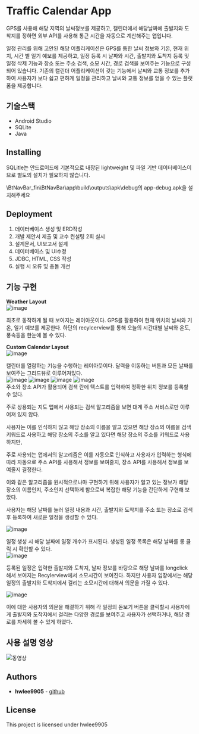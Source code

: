 # Traffic Calendar App
GPS를 사용해 해당 지역의 날씨정보를 제공하고,
캘린더에서 해당날짜에 출발지와 도착지를 정하면 외부 API를 사용해 통근 시간을 자동으로 계산해주는 앱입니다.

일정 관리를 위해 고안된 해당 어플리케이션은 GPS를 통한 날씨 정보와 기온, 현재 위치, 시간 별 일기 예보를 제공하고, 
일정 등록 시 날짜와 시간, 출발지와 도착지 등록 및 일정 삭제 기능과 장소 또는 주소 검색, 소모 시간, 경로 검색을 보여주는 기능으로 구성되어 있습니다.
기존의 캘린더 어플리케이션이 갖는 기능에서 날씨와 교통 정보를 추가하여 사용자가 보다 쉽고 편하게 일정을 관리하고 날씨와 교통 정보를 얻을 수 있는 플랫폼을 제공합니다.
## 기술스택
- Android Studio
- SQLite
- Java

## Installing

SQLitle는 안드로이드에 기본적으로 내장된 lightweight 및 파일 기반 데이터베이스이므로 별도의 설치가 필요하지 않습니다.

\BtNavBar_fin\BtNavBar\app\build\outputs\apk\debug의 app-debug.apk을 설치해주세요

## Deployment

1. 데이터베이스 생성 및 ERD작성
2. 개발 제안서 제출 및 교수 컨설팅 2회 실시 
3. 설계문서, UI보고서 설계
4. 데이터베이스 및 UI수정
5. JDBC, HTML, CSS 작성
6. 실행 시 오류 및 충돌 개선
## 기능 구현
**Weather Layout**</br>
![image](https://github.com/hwlee9905/Traffic_Calendar_App/assets/127581593/638010ab-97b0-4c0c-abe3-41ddc598e6e1)

 최초로 동작하게 될 때 보여지는 레이아웃이다. GPS를 활용하여 현재 위치의 날씨와 기온, 일기 예보를 제공한다.
 하단의 recylcerview를 통해 오늘의 시간대별 날씨와 온도, 풍속등을 한눈에 볼 수 있다.</br>
 
**Custom Calendar Layout**</br>
![image](https://github.com/hwlee9905/Traffic_Calendar_App/assets/127581593/c0d10fb6-08b5-4c9c-b1a5-58872cb86f68)


캘린더를 열람하는 기능을 수행하는 레이아웃이다. 달력을 이동하는 버튼과 모든 날짜를 보여주는 그리드뷰로 이루어져있다. </br>
![image](https://github.com/hwlee9905/Traffic_Calendar_App/assets/127581593/536c3deb-0792-426d-87fb-0529ab0c4f7a)
![image](https://github.com/hwlee9905/Traffic_Calendar_App/assets/127581593/61153f9a-4d45-4741-97d3-2c762f3997c2)
![image](https://github.com/hwlee9905/Traffic_Calendar_App/assets/127581593/9f18dac3-affc-4855-9b11-b071f2acd91d)
![image](https://github.com/hwlee9905/Traffic_Calendar_App/assets/127581593/0bb9ca75-e6f2-4bc5-9c73-412fef1ca61c)</br>
주소와 장소 API가 활용되어 검색 란에 텍스트를 입력하여 정확한 위치 정보를 등록할 수 있다. </br>

주로 상용되는 지도 앱에서 사용되는 검색 알고리즘을 보면 대게 주소 서비스로만 이루어져 있지 않다. 

사용자는 이를 인식하지 않고 해당 장소의 이름을 알고 있으면 해당 장소의 이름을 검색 키워드로 사용하고 해당 장소의 주소를 알고 있다면 해당 장소의 주소를 키워드로 사용하지만,

주로 사용되는 앱에서의 알고리즘은 이를 자동으로 인식하고 사용자가 입력하는 형식에 따라 자동으로 주소 API를 사용해서 정보를 보여줄지, 장소 API를 사용해서 정보를 보여줄지 결정한다.

이와 같은 알고리즘을 원시적으로나마 구현하기 위해 사용자가 알고 있는 정보가 해당 장소의 이름인지, 주소인지 선택하게 함으로써 복잡한 해당 기능을 간단하게 구현해 보았다.

사용자는 해당 날짜를 눌러 일정 내용과 시간, 출발지와 도착지를 주소 또는 장소로 검색 후 등록하여 새로운 일정을 생성할 수 있다. </br>

![image](https://github.com/hwlee9905/Traffic_Calendar_App/assets/127581593/d8c86a3c-5e8b-41c1-8408-bb51b16cbea5)</br>

일정 생성 시 해당 날짜에 일정 개수가 표시된다. 생성된 일정 목록은 해당 날짜를 롱 클릭 시 확인할 수 있다.</br>
![image](https://github.com/hwlee9905/Traffic_Calendar_App/assets/127581593/017e375d-50b7-4733-a066-160ea7faa02f)</br>

등록된 일정은 입력한 출발지와 도착지, 날짜 정보를 바탕으로 해당 날짜를 longclick 해서 보여지는 Recylerview에서 소모시간이 보여진다. 
하지만 사용자 입장에서는 해당 일정의 출발지와 도착지에서 걸리는 소모시간에 대해서 의문을 가질 수 있다. </br>

![image](https://github.com/hwlee9905/Traffic_Calendar_App/assets/127581593/5e1698bc-52b6-4483-98c7-04a318a76d2f)</br>

이에 대한 사용자의 의문을 해결하기 위해 각 일정의 돋보기 버튼을 클릭할시 사용자에게 출발지와 도착지에서 걸리는 다양한 경로를 보여주고 사용자가 선택하거나, 해당 경로를 자세히 볼 수 있게 하였다.

## 사용 설명 영상
![동영상](https://github.com/hwlee9905/Traffic_Calendar_App/assets/127581593/53c99549-a4e7-4471-bdbb-ad0dd292f8b3)


## Authors

* **hwlee9905** - [github](https://github.com/hwlee9905)

## License

This project is licensed under hwlee9905
